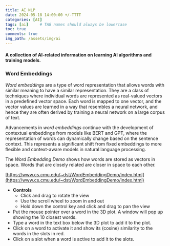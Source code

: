 ```yaml
---
title: AI NLP
date: 2024-05-18 14:00:00 +/-TTTT
categories: [AI]
tags: [ai]     # TAG names should always be lowercase
toc: true
comments: true
img_path: /assets/img/ai
---
```

#### A collection of AI-related information on learning AI algorithms and training models.

### Word Embeddings
*Word embeddings* are a type of word representation that allows words with similar meaning to have a similar representation. They are a class of techniques where individual words are represented as real-valued vectors in a predefined vector space. Each word is mapped to one vector, and the vector values are learned in a way that resembles a neural network, and hence they are often derived by training a neural network on a large corpus of text.

Advancements in *word embeddings* continue with the development of contextual embeddings from models like BERT and GPT, where the representation of words can dynamically change based on the sentence context. This represents a significant shift from fixed embeddings to more flexible and context-aware models in natural language processing.

The *Word Embedding Demo* shows how words are stored as vectors in space. Words that are closely related are closer in space to each other.

[https://www.cs.cmu.edu/~dst/WordEmbeddingDemo/index.html](https://www.cs.cmu.edu/~dst/WordEmbeddingDemo/index.html)

+ **Controls**
  + Click and drag to rotate the view
  + Use the scroll wheel to zoom in and out
  + Hold down the control key and click and drag to pan the view
+ Put the mouse pointer over a word in the 3D plot. A window will pop up showing the 10 closest words.
+ Type a word in the text box below the 3D plot to add it to the plot.
+ Click on a word to activate it and show its (cosine) similarity to the words in the slots in red.
+ Click on a slot when a word is active to add it to the slots.